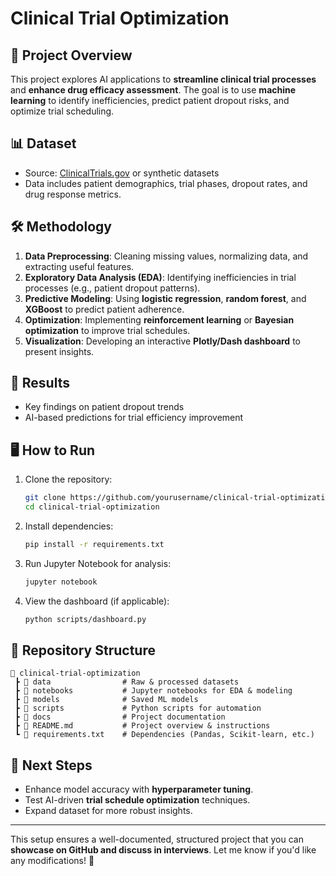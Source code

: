 # Clinical Trial Optimization

## 📌 Project Overview
This project explores AI applications to **streamline clinical trial processes** and **enhance drug efficacy assessment**. The goal is to use **machine learning** to identify inefficiencies, predict patient dropout risks, and optimize trial scheduling.

## 📊 Dataset
- Source: [ClinicalTrials.gov](https://clinicaltrials.gov/) or synthetic datasets
- Data includes patient demographics, trial phases, dropout rates, and drug response metrics.

## 🛠 Methodology
1. **Data Preprocessing**: Cleaning missing values, normalizing data, and extracting useful features.
2. **Exploratory Data Analysis (EDA)**: Identifying inefficiencies in trial processes (e.g., patient dropout patterns).
3. **Predictive Modeling**: Using **logistic regression**, **random forest**, and **XGBoost** to predict patient adherence.
4. **Optimization**: Implementing **reinforcement learning** or **Bayesian optimization** to improve trial schedules.
5. **Visualization**: Developing an interactive **Plotly/Dash dashboard** to present insights.

## 🚀 Results
- Key findings on patient dropout trends
- AI-based predictions for trial efficiency improvement

## 🖥 How to Run
1. Clone the repository:
   ```bash
   git clone https://github.com/yourusername/clinical-trial-optimization.git
   cd clinical-trial-optimization
   ```
2. Install dependencies:
   ```bash
   pip install -r requirements.txt
   ```
3. Run Jupyter Notebook for analysis:
   ```bash
   jupyter notebook
   ```
4. View the dashboard (if applicable):
   ```bash
   python scripts/dashboard.py
   ```

## 📂 Repository Structure
```
📁 clinical-trial-optimization  
 ┣ 📁 data                # Raw & processed datasets  
 ┣ 📁 notebooks           # Jupyter notebooks for EDA & modeling  
 ┣ 📁 models              # Saved ML models  
 ┣ 📁 scripts             # Python scripts for automation  
 ┣ 📁 docs                # Project documentation  
 ┣ 📄 README.md           # Project overview & instructions  
 ┗ 📄 requirements.txt    # Dependencies (Pandas, Scikit-learn, etc.)  
```

## 📌 Next Steps
- Enhance model accuracy with **hyperparameter tuning**.
- Test AI-driven **trial schedule optimization** techniques.
- Expand dataset for more robust insights.

---
This setup ensures a well-documented, structured project that you can **showcase on GitHub and discuss in interviews**. Let me know if you'd like any modifications! 🚀

